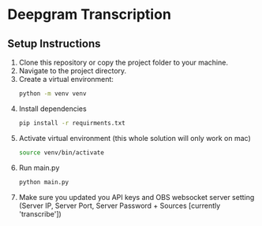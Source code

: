 # Deepgram Transcription

## Setup Instructions

1. Clone this repository or copy the project folder to your machine.
2. Navigate to the project directory.
3. Create a virtual environment:
   ```bash
   python -m venv venv
   ```
4. Install dependencies
   ```bash
   pip install -r requirments.txt
   ```
5. Activate virtual environment (this whole solution will only work on mac)
   ```bash
   source venv/bin/activate
   ```
7. Run main.py
   ```bash
   python main.py
   ```
8. Make sure you updated you API keys and OBS websocket server setting (Server IP, Server Port, Server Password + Sources [currently 'transcribe']) 
